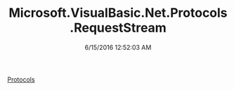 ﻿---
title: Microsoft.VisualBasic.Net.Protocols.RequestStream
date: 6/15/2016 12:52:03 AM
---

[Protocols](T-Microsoft.VisualBasic.Net.Protocols.RequestStream.Protocols.html)
